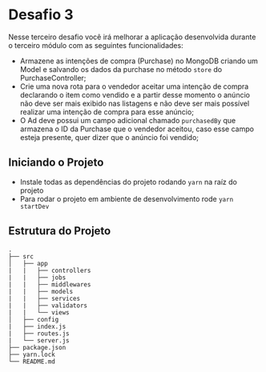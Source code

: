 # Desafio 3
Nesse terceiro desafio você irá melhorar a aplicação desenvolvida durante o terceiro módulo com as seguintes funcionalidades:

- Armazene as intenções de compra (Purchase) no MongoDB criando um Model e salvando os dados da purchase no método `store` do PurchaseController;
- Crie uma nova rota para o vendedor aceitar uma intenção de compra declarando o item como vendido e a partir desse momento o anúncio não deve ser mais exibido nas listagens e não deve ser mais possível realizar uma intenção de compra para esse anúncio;
- O Ad deve possui um campo adicional chamado `purchasedBy` que armazena o ID da Purchase que o vendedor aceitou, caso esse campo esteja presente, quer dizer que o anúncio foi vendido;

## Iniciando o Projeto
- Instale todas as dependências do projeto rodando `yarn` na raíz do projeto
- Para rodar o projeto em ambiente de desenvolvimento rode `yarn startDev`


## Estrutura do Projeto

    .
    ├── src
    │   ├── app
    |   |   ├── controllers
    |   |   ├── jobs
    |   |   ├── middlewares
    |   |   ├── models
    |   |   ├── services
    |   |   ├── validators
    |   |   └── views
    │   ├── config
    |   ├── index.js
    |   ├── routes.js
    |   └── server.js
    ├── package.json
    ├── yarn.lock
    └── README.md

